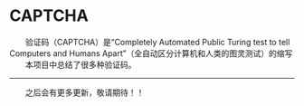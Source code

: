 # CAPTCHA
　　验证码（CAPTCHA）是“Completely Automated Public Turing test to tell Computers and Humans Apart”（全自动区分计算机和人类的图灵测试）的缩写
　　本项目中总结了很多种验证码。

------------------------------------
　　之后会有更多更新，敬请期待！！
